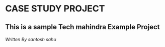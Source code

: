 #  CASE STUDY PROJECT 
## This is a sample Tech mahindra Example Project
###### Written By santosh sahu
